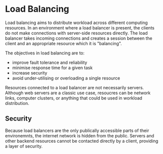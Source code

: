 Load Balancing
==============

Load balancing aims to distribute workload across different computing resources. In an environment where a load balancer is present, the clients do not make connections with server-side resources directly. The load balancer takes incoming connections and creates a session between the client and an appropriate resource which it is "balancing".

The objectives in load balancing are to:

- improve fault tolerance and reliability
- minimise response time for a given task
- increase security
- avoid under-utilising or overloading a single resource

Resources connected to a load balancer are not necessarily servers. Although web servers are a classic use case, resoucres can be network links, computer clusters, or anything that could be used in workload distribution.

Security
--------

Because load balancers are the only publically accessible parts of their environemnts, the internet network is hidden from the public. Servers and other backend resources cannot be contacted directly by a client, providing a layer of security.
